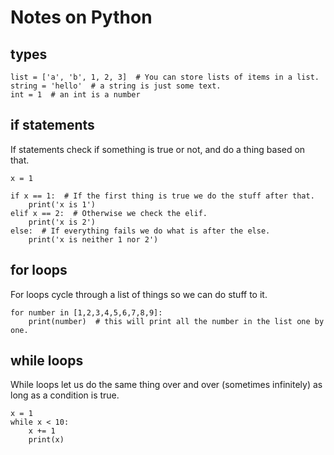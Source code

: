 # Notes on Python

## types
    list = ['a', 'b', 1, 2, 3]  # You can store lists of items in a list.
    string = 'hello'  # a string is just some text.
    int = 1  # an int is a number

## if statements

If statements check if something is true or not, and do a thing based on that.

    x = 1

    if x == 1:  # If the first thing is true we do the stuff after that.  
        print('x is 1')
    elif x == 2:  # Otherwise we check the elif.
        print('x is 2')
    else:  # If everything fails we do what is after the else.
        print('x is neither 1 nor 2')
    
## for loops

For loops cycle through a list of things so we can do stuff to it.

    for number in [1,2,3,4,5,6,7,8,9]:
        print(number)  # this will print all the number in the list one by one.
    
## while loops

While loops let us do the same thing over and over (sometimes infinitely) as long as a condition is true.

    x = 1
    while x < 10:
        x += 1
        print(x)
